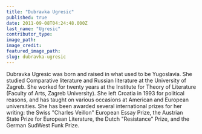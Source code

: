 ```yaml
---
title: "Dubravka Ugresic"
published: true
date: 2011-09-08T04:24:48.000Z
last_name: "Ugresic"
contributor_type:
image_path:
image_credit:
featured_image_path:
slug: dubravka-ugresic
---
```


Dubravka Ugresic was born and raised in what used to be Yugoslavia. She studied Comparative literature and Russian literature at the University of Zagreb. She worked for twenty years at the Institute for Theory of Literature (Faculty of Arts, Zagreb University). She left Croatia in 1993 for political reasons, and has taught on various occasions at American and European universities. She has been awarded several international prizes for her writing: the Swiss "Charles Veillon" European Essay Prize, the Austrian State Prize for European Literature, the Dutch "Resistance" Prize, and the German SudWest Funk Prize.

